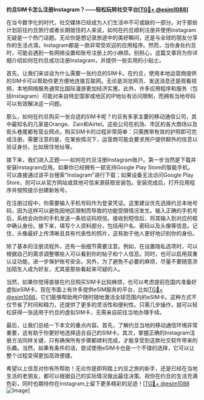 **约旦SIM卡怎么注册Instagram？——轻松玩转社交平台[[TG💪+ @esim1088](https://t.me/s/esim1088)]**

在当今数字化的时代，社交媒体已经成为人们生活中不可或缺的一部分。对于那些计划前往约旦旅行或者长期居住的人来说，如何在约旦顺利注册并使用Instagram无疑是一个热门话题。无论你是想记录旅途中的美好瞬间，还是与全球的朋友分享你的生活点滴，Instagram都是一款非常受欢迎的应用程序。然而，当你身处约旦时，可能会遇到一些网络设置和账号注册上的小麻烦。别担心，这篇文章将为你详细介绍如何在约旦成功注册Instagram，并提供一些实用的小贴士。

首先，让我们来谈谈为什么需要一张约旦的SIM卡。在约旦，使用本地运营商提供的SIM卡可以帮助你更方便地连接互联网。无论是浏览网页、发送消息还是观看视频，本地网络服务通常比国际漫游更加经济实惠。此外，许多应用程序和服务（包括Instagram）可能对来自特定国家或地区的IP地址有访问限制，而拥有当地号码可以有效解决这一问题。

那么，如何在约旦购买一张合适的SIM卡呢？约旦有多家主要的移动通信公司，其中最知名的几家是Orange、Zain和Airtel。这些公司在机场、市区的各大商场以及街头巷尾都有营业网点。购买SIM卡的过程非常简单：只需携带有效的护照即可完成注册。需要注意的是，在某些情况下，运营商可能会要求用户提供额外的信息以验证身份，比如居住地址等。

接下来，我们进入正题——如何在约旦注册Instagram账户。第一步当然是下载并安装Instagram应用。如果你已经拥有一部支持Google Play Store的智能手机，可以直接通过该平台搜索“Instagram”进行下载；如果设备无法访问Google Play Store，则可以从官方网站或其他可信来源获取安装包。安装完成后，打开应用程序并按照提示创建新账号。

在注册过程中，你需要输入手机号码作为登录凭证。这里建议优先选择约旦本地号码，因为这样可以避免因地区限制而导致的功能受限情况发生。输入正确的手机号后，系统会向你的手机发送一条验证码短信。接收到短信后，将其输入到对应的框中确认身份。接下来，填写个人资料部分，包括用户名、密码以及头像等信息。记住，头像最好上传清晰且具有代表性的照片，这有助于他人更好地识别你的身份。

除了基本的注册流程外，还有一些细节需要注意。例如，在设置隐私选项时，可以根据自己的需求调整哪些人可以看到你的帖子和个人信息。同时，也可以启用双重认证功能，进一步保护账号安全。另外，为了避免不必要的麻烦，尽量不要随意添加陌生人成为好友，尤其是那些看起来可疑的人。

当然，如果你觉得直接在约旦购买SIM卡比较麻烦，也可以考虑提前在国内准备好虚拟eSIM卡。现在市面上有许多提供eSIM服务的平台，比如[TG💪+ @esim1088](https://t.me/s/esim1088)，它们能够帮助用户随时随地激活全球范围内的eSIM卡。这种方式不仅节省了时间和精力，还提供了更多的灵活性和便利性。只需几步操作，就可以轻松获得一张适用于约旦的虚拟SIM卡，无需亲自前往当地办理手续。

最后，让我们总结一下本文的重点内容。首先，了解约旦当地的移动通信环境非常重要，这有助于你更好地选择适合自己的SIM卡。其次，掌握正确的Instagram注册方法同样关键，只有确保所有步骤都顺利完成，才能享受到这款社交软件带来的乐趣。当然，如果有条件的话，尝试使用eSIM卡也是一个不错的选择，它可以让整个过程变得更加高效便捷。

希望以上信息对你有所帮助！无论你是即将踏上约旦之旅的新手，还是已经在当地生活的老朋友，都可以根据自己的实际情况做出最佳决策。祝你在约旦的生活充满色彩，同时也期待你在Instagram上留下更多精彩的足迹！[[TG💪+ @esim1088](https://t.me/s/esim1088) ![Image](https://i.postimg.cc/4NQfJmqS/Snipaste-2025-05-13-00-14-12.png)]